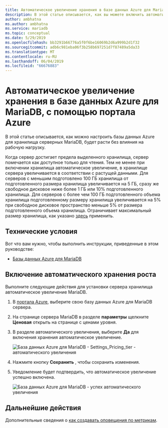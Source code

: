 ```yaml
---
title: Автоматическое увеличение хранения в базе данных Azure для MariaDB, с помощью портала Azure
description: В этой статье описывается, как вы можете включить автоматическое увеличение размера хранилища базы данных Azure для MariaDB, с помощью портала Azure
author: ambhatna
ms.author: ambhatna
ms.service: mariadb
ms.topic: conceptual
ms.date: 5/29/2019
ms.openlocfilehash: bb3291b66776a5f0f6be16069b2d6a999b2d1f32
ms.sourcegitcommit: adb6c981eba06f3b258b697251d7f87489a5da33
ms.translationtype: MT
ms.contentlocale: ru-RU
ms.lasthandoff: 06/04/2019
ms.locfileid: "66676883"
---
```

# <a name="auto-grow-storage-in-azure-database-for-mariadb-using-the-azure-portal"></a>Автоматическое увеличение хранения в базе данных Azure для MariaDB, с помощью портала Azure
В этой статье описывается, как можно настроить базы данных Azure для хранилища серверных MariaDB, будет расти без влияния на рабочую нагрузку.

Когда сервер достигает предела выделенного хранилища, сервер помечается как доступное только для чтения. Тем не менее при включении хранилища автоматическое увеличение, в хранилище сервера увеличивается в соответствии с растущей данными. Для серверов с меньшим подготовлено 100 ГБ хранилища от подготовленного размера хранилища увеличивается на 5 ГБ, сразу же свободное дисковое ниже более 1 ГБ или 10% подготовленного хранилища. Для серверов с более чем 100 ГБ подготовленного объема хранилища подготовленному размеру хранилища увеличивается на 5% при свободное дисковое пространство меньше 5% от размера подготовленного объема хранилища. Ограничивает максимальный размер хранилища, как указано [здесь](https://docs.microsoft.com/azure/mariadb/concepts-pricing-tiers#storage) применить.

## <a name="prerequisites"></a>Технические условия
Вот что вам нужно, чтобы выполнить инструкции, приведенные в этом руководстве:
- [Базы данных Azure для MariaDB](./quickstart-create-mariadb-server-database-using-azure-portal.md)

## <a name="enable-storage-auto-grow"></a>Включение автоматического хранения роста 

Выполните следующие действия для установки сервера хранилища автоматическое увеличение MariaDB.

1. В [портала Azure](https://portal.azure.com/), выберите свою базу данных Azure для MariaDB сервера.

2. На странице сервера MariaDB в разделе **параметры** щелкните **Ценовая** открыть на странице с ценами уровня.

3. В разделе автоматического увеличения, выберите **Да** для включения хранения автоматическое увеличение.

    ![База данных Azure для MariaDB - Settings_Pricing_tier - автоматического увеличения](./media/howto-auto-grow-storage-portal/3-auto-grow.png)

4. Нажмите кнопку **Сохранить** , чтобы сохранить изменения.

5. Уведомление будет подтвердить, что автоматическое увеличение успешно включена.

    ![База данных Azure для MariaDB - успех автоматического увеличения](./media/howto-auto-grow-storage-portal/5-auto-grow-successful.png)

## <a name="next-steps"></a>Дальнейшие действия

Дополнительные сведения о [как создавать оповещения по метрикам](howto-alert-metric.md).
